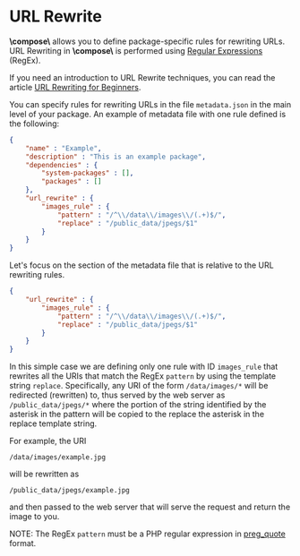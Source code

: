 # URL Rewrite

**\\compose\\** allows you to define package-specific rules for rewriting URLs.
URL Rewriting in **\\compose\\** is performed using
[Regular Expressions](https://en.wikipedia.org/wiki/Regular_expression) (RegEx).

If you need an introduction to URL Rewrite techniques, you can read
the article [URL Rewriting for Beginners](https://www.addedbytes.com/blog/url-rewriting-for-beginners).

You can specify rules for rewriting URLs in the file `metadata.json` in the
main level of your package. An example of metadata file with one rule
defined is the following:

```json
{
    "name" : "Example",
    "description" : "This is an example package",
    "dependencies" : {
        "system-packages" : [],
        "packages" : []
    },
    "url_rewrite" : {
        "images_rule" : {
            "pattern" : "/^\\/data\\/images\\/(.+)$/",
            "replace" : "/public_data/jpegs/$1"
        }
    }
}
```

Let's focus on the section of the metadata file that is relative to the URL rewriting rules.

```json
{
    "url_rewrite" : {
        "images_rule" : {
            "pattern" : "/^\\/data\\/images\\/(.+)$/",
            "replace" : "/public_data/jpegs/$1"
        }
    }
}
```

In this simple case we are defining only one rule with ID `images_rule` that
rewrites all the URIs that match the RegEx `pattern` by using the template string `replace`.
Specifically, any URI of the form `/data/images/*` will be redirected (rewritten)
to, thus served by the web server as `/public_data/jpegs/*` where the portion of the
string identified by the asterisk in the pattern will be copied to the replace the
asterisk in the replace template string.

For example, the URI
```
/data/images/example.jpg
```

will be rewritten as
```
/public_data/jpegs/example.jpg
```

and then passed to the web server that will serve the request and return the image to you.


NOTE: The RegEx `pattern` must be a PHP regular expression in
[preg_quote](http://php.net/manual/en/function.preg-quote.php) format.

